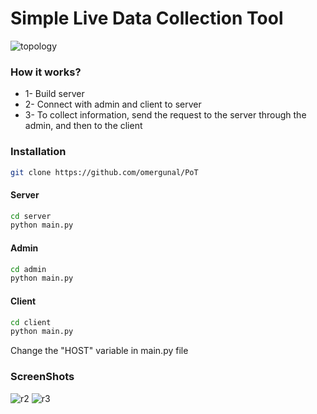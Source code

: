 # Simple Live Data Collection Tool

![topology](https://github.com/omergunal/Simple-Live-Data-Collection/blob/master/img/1.PNG)

### How it works?

- 1- Build server
- 2- Connect with admin and client to server
- 3- To collect information, send the request to the server through the admin, and then to the client

### Installation
```bash
git clone https://github.com/omergunal/PoT
```

#### Server

```bash
cd server
python main.py
```

#### Admin

```bash
cd admin
python main.py
```

#### Client

```bash
cd client
python main.py
```


Change the "HOST" variable in main.py file


### ScreenShots

![r2](https://github.com/omergunal/Simple-Live-Data-Collection/blob/master/img/2.PNG)
![r3](https://github.com/omergunal/Simple-Live-Data-Collection/blob/master/img/3.PNG)
